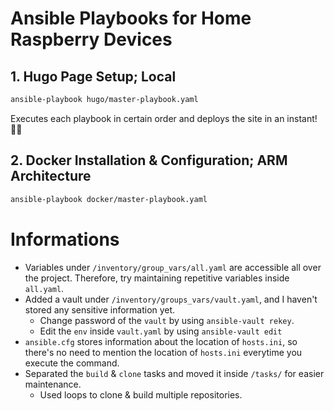 # Ansible Playbooks for Home Raspberry Devices

## 1. Hugo Page Setup; Local
```sh
ansible-playbook hugo/master-playbook.yaml
```
Executes each playbook in certain order and deploys the site in an instant! 🙌🏼

## 2. Docker Installation & Configuration; ARM Architecture
```sh
ansible-playbook docker/master-playbook.yaml
```


# Informations

- Variables under `/inventory/group_vars/all.yaml` are accessible all over the project. Therefore, try maintaining repetitive variables inside `all.yaml`.
- Added a vault under `/inventory/groups_vars/vault.yaml`, and I haven't stored any sensitive information yet. 
    - Change password of the `vault` by using `ansible-vault rekey`.
    - Edit the `env` inside `vault.yaml` by using `ansible-vault edit`
- `ansible.cfg` stores information about the location of `hosts.ini`, so there's no need to mention the location of `hosts.ini` everytime you execute the command.
- Separated the `build` & `clone` tasks and moved it inside `/tasks/` for easier maintenance.
    - Used loops to clone & build multiple repositories.
